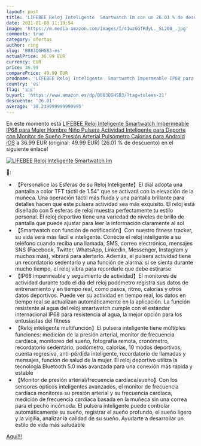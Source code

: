 ```yaml
---
layout: post
title: 'LIFEBEE Reloj Inteligente  Smartwatch Im con un 26.01 % de descuento'
date: 2021-01-08 11:19:54
image: 'https://m.media-amazon.com/images/I/41wzGGfRdyL._SL200_.jpg'
comments: true
category: ofertas
author: ring
slug: 'B083QGHSB3-es'
actualPrice: 36.99 EUR
currency: EUR
price: 36.99
comparePrice: 49.99 EUR
prodname: 'LIFEBEE Reloj Inteligente  Smartwatch Impermeable IP68 para Mujer Hombre Niño  Pulsera Actividad Inteligente para Deporte con Monitor de Sueño  Presión Arterial  Pulsómetro  Calorías para Android iOS'
country: 'es'
flag: '🇪🇸'
buyurl: 'https://www.amazon.es/dp/B083QGHSB3/?tag=tolees-21'
descuento: '26.01'
average: '38.239999999999995'
---
```


En este momento está [LIFEBEE Reloj Inteligente  Smartwatch Impermeable IP68 para Mujer Hombre Niño  Pulsera Actividad Inteligente para Deporte con Monitor de Sueño  Presión Arterial  Pulsómetro  Calorías para Android iOS](https://www.amazon.es/dp/B083QGHSB3/?tag=tolees-21) a 36.99 EUR (original: 49.99 EUR) (26.01 %  de descuento) en el siguiente enlace!

[![LIFEBEE Reloj Inteligente  Smartwatch Im](https://m.media-amazon.com/images/I/41wzGGfRdyL._SL200_.jpg)](https://www.amazon.es/dp/B083QGHSB3/?tag=tolees-21)

🔎:

- 【Personalice las Esferas de su Reloj Inteligente】El dial adopta una pantalla a color TFT táctil de 1.54" que se activará con la elevación de la muñeca. Una operación táctil más fluida y una pantalla brillante para detalles hacen que este pulsera actividad sea más exquisito. El reloj está diseñado con 5 esferas de reloj muestra perfectamente tu estilo personal. El reloj deportivo tiene una variedad de niveles de brillo de pantalla que puede ajustar para leer la información claramente al sol
- 【Smartwatch con función de notificación】Con nuestro fitness tracker, su vida será más fácil e inteligente. Conecte el reloj inteligente a su teléfono cuando reciba una llamada, SMS, correo electrónico, mensajes SNS (Facebook, Twitter, WhatsApp, Linkedin, Messenger, Instagram y muchos más), vibrará para alertarlo. Además, el pulsera actividad tiene un recordatorio sedentario y una función de alarma: si se sienta durante mucho tiempo, el reloj vibra para recordarle que debe estirarse
- 【IP68 impermeable y seguimiento de actividad】El monitores de actividad durante todo el día del reloj podómetro registra sus datos de entrenamiento y en tiempo real, como pasos, ritmo, calorías y otros datos deportivos. Puede ver su actividad en tiempo real, los datos en tiempo real se actualizan automáticamente en la aplicación. La función resistente al agua del reloj smartwatch cumple con el estándar internacional IP68 para resistencia al agua, la mejor opción para los entusiastas del fitness
- 【Reloj inteligente multifunción】El pulsera inteligente tiene múltiples funciones: medición de la presión arterial, monitor de frecuencia cardíaca, monitoreo del sueño, fotografía remota, cronómetro, recordatorio sedentario, podómetro, calorías, 10 modos deportivos, cuenta regresiva, anti-pérdida inteligente, recordatorio de llamadas y mensajes, función de salud de la mujer. El reloj deportivo utiliza la tecnología Bluetooth 5.0 más avanzada para una conexión más rápida y estable
- 【Monitor de presión arterial/frecuencia cardíaca/sueño】Con los sensores ópticos inteligentes avanzados, el monitor de frecuencia cardíaca monitorea su presión arterial y su frecuencia cardíaca, medición de frecuencia cardíaca basada en la muñeca sin una correa para el pecho incómoda. El pulsera inteligente puede controlar automáticamente su sueño, registrar el sueño profundo, el sueño ligero y la vigilia, analizar la calidad de su sueño. Ayudarte a desarrollar un estilo de vida más saludable

[Aquí!!!](https://www.amazon.es/dp/B083QGHSB3/?tag=tolees-21)
